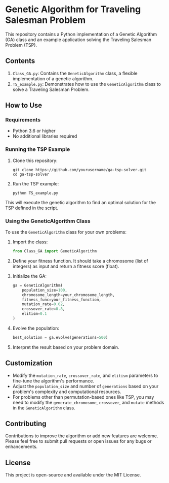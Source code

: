 # Genetic Algorithm for Traveling Salesman Problem

This repository contains a Python implementation of a Genetic Algorithm (GA) class and an example application solving the Traveling Salesman Problem (TSP).

## Contents

1. `Class_GA.py`: Contains the `GeneticAlgorithm` class, a flexible implementation of a genetic algorithm.
2. `TS_example.py`: Demonstrates how to use the `GeneticAlgorithm` class to solve a Traveling Salesman Problem.

## How to Use

### Requirements

- Python 3.6 or higher
- No additional libraries required

### Running the TSP Example

1. Clone this repository:
   ```
   git clone https://github.com/yourusername/ga-tsp-solver.git
   cd ga-tsp-solver
   ```

2. Run the TSP example:
   ```
   python TS_example.py
   ```

This will execute the genetic algorithm to find an optimal solution for the TSP defined in the script.

### Using the GeneticAlgorithm Class

To use the `GeneticAlgorithm` class for your own problems:

1. Import the class:
   ```python
   from Class_GA import GeneticAlgorithm
   ```

2. Define your fitness function. It should take a chromosome (list of integers) as input and return a fitness score (float).

3. Initialize the GA:
   ```python
   ga = GeneticAlgorithm(
       population_size=100,
       chromosome_length=your_chromosome_length,
       fitness_func=your_fitness_function,
       mutation_rate=0.02,
       crossover_rate=0.8,
       elitism=0.1
   )
   ```

4. Evolve the population:
   ```python
   best_solution = ga.evolve(generations=500)
   ```

5. Interpret the result based on your problem domain.

## Customization

- Modify the `mutation_rate`, `crossover_rate`, and `elitism` parameters to fine-tune the algorithm's performance.
- Adjust the `population_size` and number of `generations` based on your problem's complexity and computational resources.
- For problems other than permutation-based ones like TSP, you may need to modify the `generate_chromosome`, `crossover`, and `mutate` methods in the `GeneticAlgorithm` class.

## Contributing

Contributions to improve the algorithm or add new features are welcome. Please feel free to submit pull requests or open issues for any bugs or enhancements.

## License

This project is open-source and available under the MIT License.

